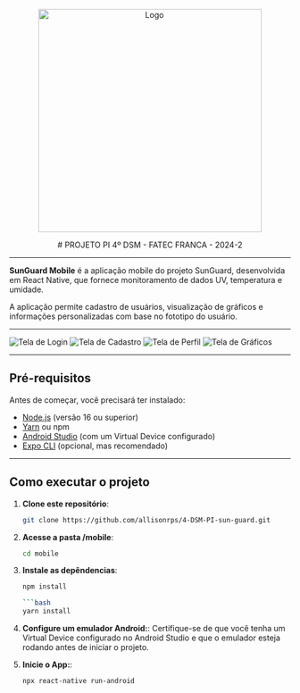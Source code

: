<p align="center">
  <img src="../design/logoblack.png" alt="Logo" width="400"/>
</p>

<p align="center">
# PROJETO PI 4º DSM - FATEC FRANCA - 2024-2
</p>

---

**SunGuard Mobile** 
é a aplicação mobile do projeto SunGuard, desenvolvida em React Native, que fornece monitoramento de dados UV, temperatura e umidade. 

A aplicação permite cadastro de usuários, visualização de gráficos e informações personalizadas com base no fototipo do usuário.

---

![Tela de Login](../prints/mobile-login.PNG)
![Tela de Cadastro](../prints/mobile-cadastro.PNG)
![Tela de Perfil](../prints/mobile-perfil.PNG)
![Tela de Gráficos](../prints/mobile-graficos.PNG)

---

## **Pré-requisitos**

Antes de começar, você precisará ter instalado:

- [Node.js](https://nodejs.org/) (versão 16 ou superior)
- [Yarn](https://classic.yarnpkg.com/lang/en/docs/install/) ou npm
- [Android Studio](https://developer.android.com/studio) (com um Virtual Device configurado)
- [Expo CLI](https://docs.expo.dev/get-started/installation/) (opcional, mas recomendado)

---

## **Como executar o projeto**

1. **Clone este repositório**:
   ```bash
   git clone https://github.com/allisonrps/4-DSM-PI-sun-guard.git

2. **Acesse a pasta /mobile**:

   ```bash
   cd mobile

3. **Instale as depêndencias**:

   ```bash
   npm install

   ```bash
   yarn install

4. **Configure um emulador Android:**:
Certifique-se de que você tenha um Virtual Device configurado no Android Studio 
e que o emulador esteja rodando antes de iniciar o projeto.

5. **Inicie o App:**:
   ```bash
   npx react-native run-android


